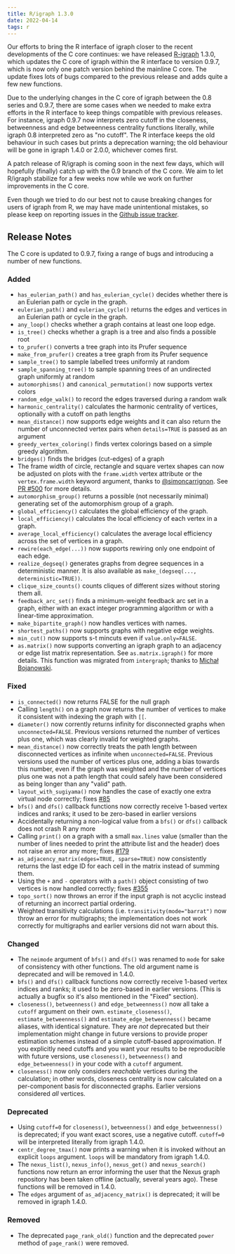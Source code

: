 ```yaml
---
title: R/igraph 1.3.0
date: 2022-04-14
tags: r
---
```


Our efforts to bring the R interface of igraph closer to the recent
developments of the C core continues: we have released
[R-igraph](https://igraph.org/r/) 1.3.0, which updates the C core of igraph
within the R interface to version 0.9.7, which is now only one patch version
behind the mainline C core. The update fixes lots of bugs compared to the
previous release and adds quite a few new functions.

Due to the underlying changes in the C core of igraph between the 0.8 series
and 0.9.7, there are some cases when we needed to make extra efforts in the
R interface to keep things compatible with previous releases. For instance,
igraph 0.9.7 now interprets zero cutoff in the closeness, betweenness and edge
betweenness centrality functions literally, while igraph 0.8 interpreted zero
as "no cutoff". The R interface keeps the old behaviour in such cases but
prints a deprecation warning; the old behaviour will be gone in igraph 1.4.0 or
2.0.0, whichever comes first.

A patch release of R/igraph is coming soon in the next few days, which will
hopefully (finally) catch up with the 0.9 branch of the C core. We aim to let
R/igraph stabilize for a few weeks now while we work on further improvements in
the C core.

Even though we tried to do our best not to cause breaking changes for users of
igraph from R, we may have made unintentional mistakes, so please keep on
reporting issues in the [Github issue
tracker](https://github.com/igraph/rigraph/issues).

<!--more-->

## Release Notes

The C core is updated to 0.9.7, fixing a range of bugs and introducing a number of new functions.

### Added

- `has_eulerian_path()` and `has_eulerian_cycle()` decides whether there is an Eulerian path or cycle in the graph.
- `eulerian_path()` and `eulerian_cycle()` returns the edges and vertices in an Eulerian path or cycle in the graph.
- `any_loop()` checks whether a graph contains at least one loop edge.
- `is_tree()` checks whether a graph is a tree and also finds a possible root
- `to_prufer()` converts a tree graph into its Prufer sequence
- `make_from_prufer()` creates a tree graph from its Prufer sequence
- `sample_tree()` to sample labelled trees uniformly at random
- `sample_spanning_tree()` to sample spanning trees of an undirected graph uniformly at random
- `automorphisms()` and `canonical_permutation()` now supports vertex colors
- `random_edge_walk()` to record the edges traversed during a random walk
- `harmonic_centrality()` calculates the harmonic centrality of vertices, optionally with a cutoff on path lengths
- `mean_distance()` now supports edge weights and it can also return the number of unconnected vertex pairs when `details=TRUE` is passed as an argument
- `greedy_vertex_coloring()` finds vertex colorings based on a simple greedy algorithm.
- `bridges()` finds the bridges (cut-edges) of a graph
- The frame width of circle, rectangle and square vertex shapes can now be adjusted on plots with the `frame.width` vertex attribute or the `vertex.frame.width` keyword argument, thanks to [@simoncarrignon](https://github.com/simoncarrignon). See [PR #500](https://github.com/igraph/rigraph/issues/500) for more details.
- `automorphism_group()` returns a possible (not necessarily minimal) generating set of the automorphism group of a graph.
- `global_efficiency()` calculates the global efficiency of the graph.
- `local_efficiency()` calculates the local efficiency of each vertex in a graph.
- `average_local_efficiency()` calculates the average local efficiency across the set of vertices in a graph.
- `rewire(each_edge(...))` now supports rewiring only one endpoint of each edge.
- `realize_degseq()` generates graphs from degree sequences in a deterministic manner. It is also available as `make_(degseq(..., deterministic=TRUE))`.
- `clique_size_counts()` counts cliques of different sizes without storing them all.
- `feedback_arc_set()` finds a minimum-weight feedback arc set in a graph, either with an exact integer programming algorithm or with a linear-time approximation.
- `make_bipartite_graph()` now handles vertices with names.
- `shortest_paths()` now supports graphs with negative edge weights.
- `min_cut()` now supports s-t mincuts even if `value.only=FALSE`.
- `as.matrix()` now supports converting an igraph graph to an adjacency or edge list matrix representation. See `as.matrix.igraph()` for more details. This function was migrated from `intergraph`; thanks to [Michał Bojanowski](https://github.com/mbojan).

### Fixed

- `is_connected()` now returns FALSE for the null graph
- Calling `length()` on a graph now returns the number of vertices to make it consistent with indexing the graph with `[[`.
- `diameter()` now corrently returns infinity for disconnected graphs when `unconnected=FALSE`. Previous versions returned the number of vertices plus one, which was clearly invalid for weighted graphs.
- `mean_distance()` now correctly treats the path length between disconnected vertices as infinite when `unconnected=FALSE`. Previous versions used the number of vertices plus one, adding a bias towards this number, even if the graph was weighted and the number of vertices plus one was not a path length that could safely have been considered as being longer than any "valid" path.
- `layout_with_sugiyama()` now handles the case of exactly one extra virtual node correctly; fixes [#85](https://github.com/igraph/rigraph/issues/85)
- `bfs()` and `dfs()` callback functions now correctly receive 1-based vertex indices and ranks; it used to be zero-based in earlier versions
- Accidentally returning a non-logical value from a `bfs()` or `dfs()` callback does not crash R any more
- Calling `print()` on a graph with a small `max.lines` value (smaller than the number of lines needed to print the attribute list and the header) does not raise an error any more; fixes [#179](https://github.com/igraph/rigraph/issues/179)
- `as_adjacency_matrix(edges=TRUE, sparse=TRUE)` now consistently returns the last edge ID for each cell in the matrix instead of summing them.
- Using the `+` and `-` operators with a `path()` object consisting of two vertices is now handled correctly; fixes [#355](https://github.com/igraph/rigraph/issues/355)
- `topo_sort()` now throws an error if the input graph is not acyclic instead of returning an incorrect partial ordering.
- Weighted transitivity calculations (i.e. `transitivity(mode="barrat")` now throw an error for multigraphs; the implementation does not work correctly for multigraphs and earlier versions did not warn about this.

### Changed

- The `neimode` argument of `bfs()` and `dfs()` was renamed to `mode` for sake of consistency with other functions. The old argument name is deprecated and will be removed in 1.4.0.
- `bfs()` and `dfs()` callback functions now correctly receive 1-based vertex indices and ranks; it used to be zero-based in earlier versions. (This is actually a bugfix so it's also mentioned in the "Fixed" section).
- `closeness()`, `betweenness()` and `edge_betweenness()` now all take a `cutoff` argument on their own. `estimate_closeness()`, `estimate_betweenness()` and `estimate_edge_betweenness()` became aliases, with identical signature. They are _not_ deprecated but their implementation might change in future versions to provide proper estimation schemes instead of a simple cutoff-based approximation. If you explicitly need cutoffs and you want your results to be reproducible with future versions, use `closeness()`, `betweenness()` and `edge_betweenness()` in your code with a `cutoff` argument.
- `closeness()` now only considers _reachable_ vertices during the calculation; in other words, closeness centrality is now calculated on a per-component basis for disconnected graphs. Earlier versions considered _all_ vertices.

### Deprecated

- Using `cutoff=0` for `closeness()`, `betweenness()` and `edge_betweenness()` is deprecated; if you want exact scores, use a negative cutoff. `cutoff=0` will be interpreted literally from igraph 1.4.0.
- `centr_degree_tmax()` now prints a warning when it is invoked without an explicit `loops` argument. `loops` will be mandatory from igraph 1.4.0.
- The `nexus_list()`, `nexus_info()`, `nexus_get()` and `nexus_search()` functions now return an error informing the user that the Nexus graph repository has been taken offline (actually, several years ago). These functions will be removed in 1.4.0.
- The `edges` argument of `as_adjacency_matrix()` is deprecated; it will be removed in igraph 1.4.0.

### Removed

- The deprecated `page_rank_old()` function and the deprecated `power` method of `page_rank()` were removed.

